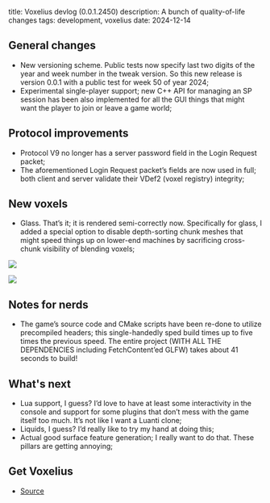 title: Voxelius devlog (0.0.1.2450)
description: A bunch of quality-of-life changes
tags: development, voxelius
date: 2024-12-14

## General changes
* New versioning scheme. Public tests now specify last two digits of the year and week number in the tweak version. So this new release is version 0.0.1 with a public test for week 50 of year 2024;  
* Experimental single-player support; new C++ API for managing an SP session has been also implemented for all the GUI things that might want the player to join or leave a game world;  

## Protocol improvements
* Protocol V9 no longer has a server password field in the Login Request packet;  
* The aforementioned Login Request packet’s fields are now used in full; both client and server validate their VDef2 (voxel registry) integrity;  

## New voxels
* Glass. That’s it; it is rendered semi-correctly now. Specifically for glass, I added a special option to disable depth-sorting chunk meshes that  might speed things up on lower-end machines by sacrificing cross-chunk visibility of blending voxels;  

![](2024-12-14.voxelius-devlog/iGCy6o.png)  

![](2024-12-14.voxelius-devlog/yWxxX.png)  

## Notes for nerds
* The game’s source code and CMake scripts have been re-done to utilize precompiled headers; this single-handedly sped build times up to five times the previous speed. The entire project (WITH ALL THE DEPENDENCIES including FetchContent’ed GLFW) takes about 41 seconds to build!  

## What's next
* Lua support, I guess? I’d love to have at least some interactivity in the console and support for some plugins that don’t mess with the game itself too much. It’s not like I want a Luanti clone;  
* Liquids, I guess? I’d really like to try my hand at doing this;  
* Actual good surface feature generation; I really want to do that. These pillars are getting annoying;  

## Get Voxelius
 
* [Source](https://github.com/untolabs/voxelius)  
